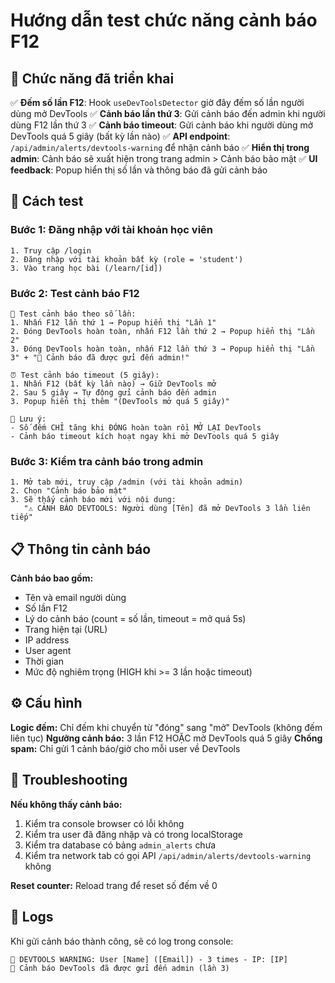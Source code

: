 # Hướng dẫn test chức năng cảnh báo F12

## 🚀 Chức năng đã triển khai

✅ **Đếm số lần F12**: Hook `useDevToolsDetector` giờ đây đếm số lần người dùng mở DevTools
✅ **Cảnh báo lần thứ 3**: Gửi cảnh báo đến admin khi người dùng F12 lần thứ 3
✅ **Cảnh báo timeout**: Gửi cảnh báo khi người dùng mở DevTools quá 5 giây (bất kỳ lần nào)
✅ **API endpoint**: `/api/admin/alerts/devtools-warning` để nhận cảnh báo
✅ **Hiển thị trong admin**: Cảnh báo sẽ xuất hiện trong trang admin > Cảnh báo bảo mật
✅ **UI feedback**: Popup hiển thị số lần và thông báo đã gửi cảnh báo

## 🧪 Cách test

### Bước 1: Đăng nhập với tài khoản học viên
```
1. Truy cập /login
2. Đăng nhập với tài khoản bất kỳ (role = 'student')
3. Vào trang học bài (/learn/[id])
```

### Bước 2: Test cảnh báo F12
```
👥 Test cảnh báo theo số lần:
1. Nhấn F12 lần thứ 1 → Popup hiển thị "Lần 1"
2. Đóng DevTools hoàn toàn, nhấn F12 lần thứ 2 → Popup hiển thị "Lần 2"  
3. Đóng DevTools hoàn toàn, nhấn F12 lần thứ 3 → Popup hiển thị "Lần 3" + "🚨 Cảnh báo đã được gửi đến admin!"

⏰ Test cảnh báo timeout (5 giây):
1. Nhấn F12 (bất kỳ lần nào) → Giữ DevTools mở
2. Sau 5 giây → Tự động gửi cảnh báo đến admin
3. Popup hiển thị thêm "(DevTools mở quá 5 giây)"

📝 Lưu ý: 
- Số đếm CHỈ tăng khi ĐÓNG hoàn toàn rồi MỞ LẠI DevTools
- Cảnh báo timeout kích hoạt ngay khi mở DevTools quá 5 giây
```

### Bước 3: Kiểm tra cảnh báo trong admin
```
1. Mở tab mới, truy cập /admin (với tài khoản admin)
2. Chọn "Cảnh báo bảo mật" 
3. Sẽ thấy cảnh báo mới với nội dung:
   "⚠️ CẢNH BÁO DEVTOOLS: Người dùng [Tên] đã mở DevTools 3 lần liên tiếp"
```

## 📋 Thông tin cảnh báo

**Cảnh báo bao gồm:**
- Tên và email người dùng
- Số lần F12 
- Lý do cảnh báo (count = số lần, timeout = mở quá 5s)
- Trang hiện tại (URL)
- IP address
- User agent
- Thời gian
- Mức độ nghiêm trọng (HIGH khi >= 3 lần hoặc timeout)

## ⚙️ Cấu hình

**Logic đếm:** Chỉ đếm khi chuyển từ "đóng" sang "mở" DevTools (không đếm liên tục)
**Ngưỡng cảnh báo:** 3 lần F12 HOẶC mở DevTools quá 5 giây
**Chống spam:** Chỉ gửi 1 cảnh báo/giờ cho mỗi user về DevTools

## 🔧 Troubleshooting

**Nếu không thấy cảnh báo:**
1. Kiểm tra console browser có lỗi không
2. Kiểm tra user đã đăng nhập và có trong localStorage
3. Kiểm tra database có bảng `admin_alerts` chưa
4. Kiểm tra network tab có gọi API `/api/admin/alerts/devtools-warning` không

**Reset counter:** Reload trang để reset số đếm về 0

## 📝 Logs

Khi gửi cảnh báo thành công, sẽ có log trong console:
```
🚨 DEVTOOLS WARNING: User [Name] ([Email]) - 3 times - IP: [IP]
🚨 Cảnh báo DevTools đã được gửi đến admin (lần 3)
```
